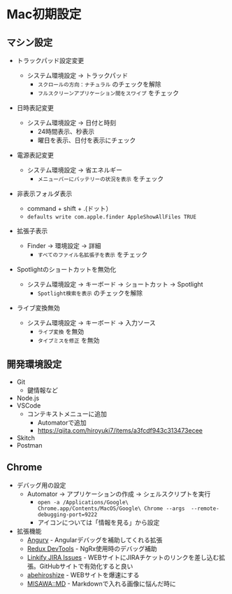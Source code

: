 # Mac初期設定  

## マシン設定  

* トラックパッド設定変更
  * システム環境設定 -> トラックパッド
    * `スクロールの方向：ナチュラル` のチェックを解除
    * `フルスクリーンアプリケーション間をスワイプ` をチェック
* 日時表記変更  
  * システム環境設定 -> 日付と時刻
    * 24時間表示、秒表示
    * 曜日を表示、日付を表示にチェック
* 電源表記変更  
  * システム環境設定 -> 省エネルギー
    * `メニューバーにバッテリーの状況を表示` をチェック
* 非表示フォルダ表示  
  * command + shift + .(ドット）
  * `defaults write com.apple.finder AppleShowAllFiles TRUE`
* 拡張子表示
  * Finder -> 環境設定 -> 詳細
    * `すべてのファイル名拡張子を表示` をチェック
* Spotlightのショートカットを無効化
  * システム環境設定 -> キーボード -> ショートカット -> Spotlight
    * `Spotlight検索を表示` のチェックを解除

* ライブ変換無効
  * システム環境設定 -> キーボード -> 入力ソース
    * `ライブ変換` を無効
    * `タイプミスを修正` を無効

## 開発環境設定  

* Git  
  * 鍵情報など
* Node.js  
* VSCode
  * コンテキストメニューに追加
    * Automatorで追加
    * https://qiita.com/hiroyuki7/items/a3fcdf943c313473ecee
* Skitch
* Postman

## Chrome

* デバッグ用の設定
  * Automator -> アプリケーションの作成 -> シェルスクリプトを実行
    * `open -a /Applications/Google\ Chrome.app/Contents/MacOS/Google\ Chrome --args  --remote-debugging-port=9222`
    * アイコンについては「情報を見る」から設定
* 拡張機能
  * [Angury](https://chrome.google.com/webstore/detail/augury/elgalmkoelokbchhkhacckoklkejnhcd) - Angularデバッグを補助してくれる拡張
  * [Redux DevTools](https://chrome.google.com/webstore/detail/redux-devtools/lmhkpmbekcpmknklioeibfkpmmfibljd?hl=ja) - NgRx使用時のデバッグ補助
  * [Linkify JIRA Issues](https://chrome.google.com/webstore/detail/linkify-jira-issues/ekbbnaokafbanjgmcbllligemhiclbcb) - WEBサイトにJIRAチケットのリンクを差し込む拡張。GitHubサイトで有効化すると良い
  * [abehiroshize](https://chrome.google.com/webstore/detail/abehiroshize/okffapkklocfabdipcgpaiibomcjdopp) - WEBサイトを爆速にする
  * [MISAWA::MD](https://chrome.google.com/webstore/detail/misawamd/legplkhbgdelfceignhcchogkmoflagl?hl=ja) - Markdownで入れる画像に悩んだ時に


